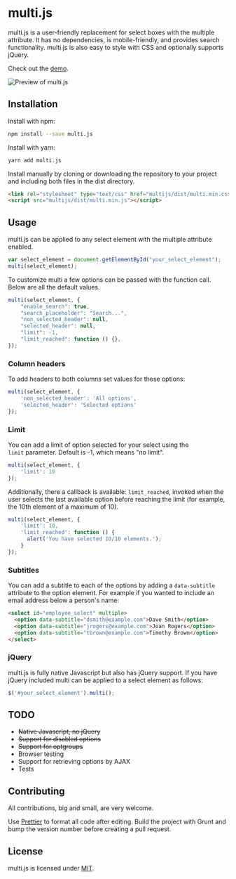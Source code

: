multi.js
=======

multi.js is a user-friendly replacement for select boxes with the multiple attribute. It has no dependencies, is mobile-friendly, and provides search functionality. multi.js is also easy to style with CSS and optionally supports jQuery.

Check out the [demo](https://fabianlindfors.se/multijs/).

![Preview of multi.js](https://fabianlindfors.se/multijs/images/preview.png)

Installation
-----
Install with npm:

```bash
npm install --save multi.js
```

Install with yarn:

```bash
yarn add multi.js
```

Install manually by cloning or downloading the repository to your project and including both files in the dist directory.

```html
<link rel="stylesheet" type="text/css" href="multijs/dist/multi.min.css">
<script src="multijs/dist/multi.min.js"></script>
```

Usage
-----
multi.js can be applied to any select element with the multiple attribute enabled.

```javascript
var select_element = document.getElementById("your_select_element");
multi(select_element);
```

To customize multi a few options can be passed with the function call. Below are all the default values.

```javascript
multi(select_element, {
    "enable_search": true,
    "search_placeholder": "Search...",
    "non_selected_header": null,
    "selected_header": null,
    "limit": -1,
    "limit_reached": function () {},
});
```

### Column headers

To add headers to both columns set values for these options:

```javascript
multi(select_element, {
    'non_selected_header': 'All options',
    'selected_header': 'Selected options'
});
```

### Limit

You can add a limit of option selected for your select using the `limit` parameter. Default is -1, which means "no limit".

```javascript
multi(select_element, {
    'limit': 10
});
```

Additionally, there a callback is available: `limit_reached`, invoked when the user selects the last available option before reaching the limit (for example, the 10th element of a maximum of 10).

```javascript
multi(select_element, {
    'limit': 10,
    'limit_reached': function () {
      alert('You have selected 10/10 elements.');
    }
});
```

### Subtitles

You can add a subtitle to each of the options by adding a `data-subtitle` attribute to the option element. For example if you wanted to include an email address below a person's name:

```html
<select id="employee_select" multiple>
  <option data-subtitle="dsmith@example.com">Dave Smith</option>
  <option data-subtitle="jrogers@example.com">Joan Rogers</option>
  <option data-subtitle="tbrown@example.com">Timothy Brown</option>
</select>
```

### jQuery

multi.js is fully native Javascript but also has jQuery support. If you have jQuery included multi can be applied to a select element as follows:

```javascript
$('#your_select_element').multi();
```

TODO
-----
* ~~Native Javascript, no jQuery~~
* ~~Support for disabled options~~
* ~~Support for optgroups~~
* Browser testing
* Support for retrieving options by AJAX
* Tests

Contributing
-----
All contributions, big and small, are very welcome.

Use [Prettier](https://prettier.io) to format all code after editing. Build the project with Grunt and bump the version number before creating a pull request.

License
-----
multi.js is licensed under [MIT](https://github.com/Fabianlindfors/multi.js/blob/master/LICENSE).
